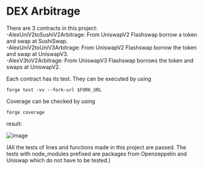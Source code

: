 # DEX Arbitrage
There are 3 contracts in this project:  
-AlexUniV2toSushiV2Arbitrage: From UniswapV2 Flashswap borrow a token and swap at SushiSwap.  
-AlexUniV2toUniV3Arbitrage: From UniswapV2 Flashswap borrow the token and swap at UniswapV3.  
-AlexV3toV2Arbitrage: From UniswapV3 Flashswap borrows the token and swaps at UniswapV2.  

Each contract has its test. They can be executed by using
```
forge test -vv --fork-url $FORK_URL
```

Coverage can be checked by using
```
forge coverage
```
result:

![image](https://github.com/alex332233/AppWorksSchoolFinalProject/assets/99250288/c80192e0-65a2-42e4-93c3-44a29a03f52b)

(All the tests of lines and functions made in this project are passed. The tests with node_modules prefixed are packages from Openzeppelin and Uniswap which do not have to be tested.)

